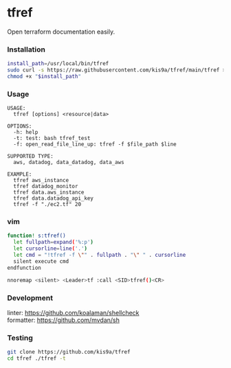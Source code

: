 # tfref

Open terraform documentation easily.

### Installation

```bash
install_path=/usr/local/bin/tfref
sudo curl -s https://raw.githubusercontent.com/kis9a/tfref/main/tfref > "$install_path"
chmod +x "$install_path"
```

### Usage

```
USAGE:
  tfref [options] <resource|data>

OPTIONS:
  -h: help
  -t: test: bash tfref_test
  -f: open_read_file_line_up: tfref -f $file_path $line

SUPPORTED TYPE:
  aws, datadog, data_datadog, data_aws

EXAMPLE:
  tfref aws_instance
  tfref datadog_monitor
  tfref data.aws_instance
  tfref data.datadog_api_key
  tfref -f "./ec2.tf" 20
```

### vim

```bash
function! s:tfref()
  let fullpath=expand('%:p')
  let cursorline=line('.')
  let cmd = "!tfref -f \"" . fullpath . "\" " . cursorline
  silent execute cmd
endfunction

nnoremap <silent> <Leader>tf :call <SID>tfref()<CR>
```

### Development

linter: https://github.com/koalaman/shellcheck  
formatter: https://github.com/mvdan/sh

### Testing

```bash
git clone https://github.com/kis9a/tfref
cd tfref ./tfref -t
```
